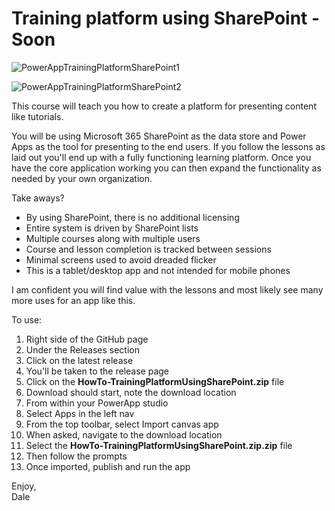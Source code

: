# Training platform using SharePoint - Soon
 
![PowerAppTrainingPlatformSharePoint1](https://user-images.githubusercontent.com/2302848/238735602-21e6215b-85e6-412e-9bcc-690a231edd6f.png)

![PowerAppTrainingPlatformSharePoint2](https://user-images.githubusercontent.com/2302848/238735955-802e30a6-bb47-4d0c-916d-b641140e8247.png)

This course will teach you how to create a platform for presenting content like tutorials.

You will be using Microsoft 365 SharePoint as the data store and Power Apps as the tool for presenting to the end users. If you follow the lessons as laid out you'll end up with a fully functioning learning platform. Once you have the core application working you can then expand the functionality as needed by your own organization.

Take aways?

- By using SharePoint, there is no additional licensing
- Entire system is driven by SharePoint lists
- Multiple courses along with multiple users
- Course and lesson completion is tracked between sessions
- Minimal screens used to avoid dreaded flicker
- This is a tablet/desktop app and not intended for mobile phones

I am confident you will find value with the lessons and most likely see many more uses for an app like this.

To use:

1. Right side of the GitHub page
2. Under the Releases section
3. Click on the latest release
4. You'll be taken to the release page
5. Click on the **HowTo-TrainingPlatformUsingSharePoint.zip** file
6. Download should start, note the download location
7. From within your PowerApp studio
8. Select Apps in the left nav
9. From the top toolbar, select Import canvas app
10. When asked, navigate to the download location
11. Select the **HowTo-TrainingPlatformUsingSharePoint.zip.zip** file
12. Then follow the prompts
13. Once imported, publish and run the app

Enjoy,  
Dale
